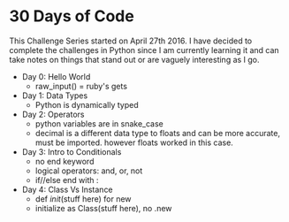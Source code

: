 # 30 Days of Code
This Challenge Series started on April 27th 2016.
I have decided to complete the challenges in Python since I am currently learning it and can take notes on things that stand out or are vaguely interesting as I go.

- Day 0: Hello World
  - raw_input() = ruby's gets
- Day 1: Data Types
  - Python is dynamically typed
- Day 2: Operators
  - python variables are in snake_case
  - decimal is a different data type to floats and can be more accurate, must be imported. however floats worked in this case.
- Day 3: Intro to Conditionals
  - no end keyword
  - logical operators: and, or, not
  - if//else end with :
- Day 4: Class Vs Instance
  - def _init_(stuff here) for new
  - initialize as Class(stuff here), no .new